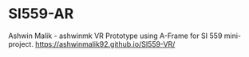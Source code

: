 # SI559-AR
Ashwin Malik - ashwinmk
VR Prototype using A-Frame for SI 559 mini-project.
https://ashwinmalik92.github.io/SI559-VR/
